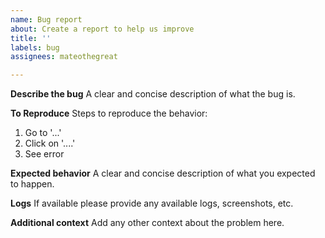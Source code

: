 ```yaml
---
name: Bug report
about: Create a report to help us improve
title: ''
labels: bug
assignees: mateothegreat

---
```


**Describe the bug**
A clear and concise description of what the bug is.

**To Reproduce**
Steps to reproduce the behavior:
1. Go to '...'
2. Click on '....'
3. See error

**Expected behavior**
A clear and concise description of what you expected to happen.

**Logs**
If available please provide any available logs, screenshots, etc.

**Additional context**
Add any other context about the problem here.
